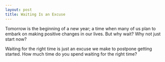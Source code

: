 ```yaml
---
layout: post
title: Waiting Is an Excuse
---
```


Tomorrow is the beginning of a new year; a time when many of us plan to embark on making positive changes in our lives. But why wait? Why not just start now?

Waiting for the right time is just an excuse we make to postpone getting started. How much time do you spend waiting for the right time?